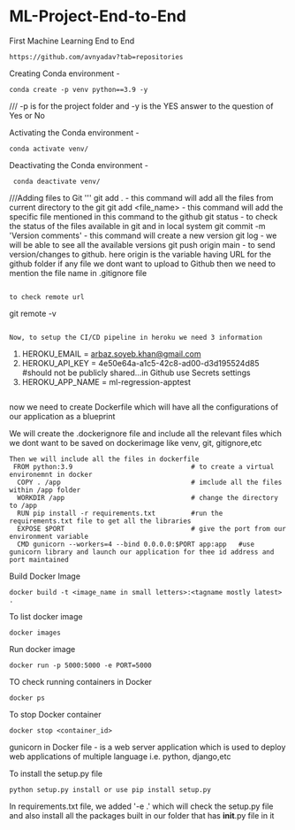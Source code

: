# ML-Project-End-to-End
First Machine Learning End to End

```
https://github.com/avnyadav?tab=repositories
```

Creating Conda environment - 
```
conda create -p venv python==3.9 -y 
```
/// -p is for the project folder and -y is the YES answer to the question of Yes or No

Activating the Conda environment - 
```
conda activate venv/ 
```


Deactivating the Conda environment - 
```
 conda deactivate venv/ 
```

///Adding files to Git
'''
git add .                         - this command will add all the files from current directory to the git
git add <file_name>               - this command will add the specific file mentioned in this command to the github
git status                        -  to check the status of the files available in git and in local system
git commit -m 'Version comments'  - this command will create a new version 
git log                           - we will be able to see all the available versions
git push origin main              -  to send version/changes to github. here origin is the variable having URL for the github folder
if any file we dont want to upload to Github then we need to mention the file name in .gitignore file
```

to check remote url
```
git remote -v
```

Now, to setup the CI/CD pipeline in heroku we need 3 information
```
1. HEROKU_EMAIL = arbaz.soyeb.khan@gmail.com
2. HEROKU_API_KEY = 4e50e64a-a1c5-42c8-ad00-d3d195524d85     #should not be publicly shared...in Github use Secrets settings
3. HEROKU_APP_NAME = ml-regression-apptest
```
```
now we need to create Dockerfile which will have all the configurations of our application as a blueprint

We will create the .dockerignore file and include all the relevant files which we dont want to be saved on dockerimage like venv, git, gitignore,etc
```
Then we will include all the files in dockerfile 
 FROM python:3.9                              # to create a virtual environemnt in docker
  COPY . /app                                 # imclude all the files within /app folder
  WORKDIR /app                                # change the directory to /app
  RUN pip install -r requirements.txt         #run the requirements.txt file to get all the libraries
  EXPOSE $PORT                                # give the port from our environment variable 
  CMD gunicorn --workers=4 --bind 0.0.0.0:$PORT app:app   #use gunicorn library and launch our application for thee id address and port maintained

```


Build Docker Image
```
docker build -t <image_name in small letters>:<tagname mostly latest> .
```

To list docker image
```
docker images
```

Run docker image
```
docker run -p 5000:5000 -e PORT=5000
```

TO check running containers in Docker
```
docker ps
```


To stop Docker container
```
docker stop <container_id>
```
gunicorn in Docker file - is a web server application which is used to deploy web applications of multiple language i.e. python, django,etc


To install the setup.py file 
```
python setup.py install or use pip install setup.py
```


In requirements.txt file, we added '-e .' which will check the setup.py file and also install all the packages built in our folder that has __init__.py file in it 